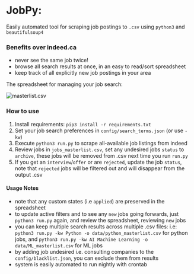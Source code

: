 # JobPy:

Easily automated tool for scraping job postings to `.csv` using `python3` and `beautifulsoup4`

### Benefits over indeed.ca
* never see the same job twice!
* browse all search results at once, in an easy to read/sort spreadsheet
* keep track of all explicitly new job postings in your area

The spreadsheet for managing your job search:

![masterlist.csv](https://github.com/PaulMcInnis/JobPy/blob/master/demo.png "masterlist.csv")

### How to use
1. Install requirements: `pip3 install -r requirements.txt`
1. Set your job search preferences in `config/search_terms.json` (or use `-kw`)
1. Execute `python3 run.py` to scrape all-available job listings from indeed
1. Review jobs in `jobs_masterlist.csv`, set any undesired jobs `status` to `archive`, these jobs will be removed from .csv next time you run `run.py`
1. If you get an `interview`/`offer` or are `rejected`, update the job `status`, note that `rejected` jobs will be filtered out and will disappear from the output .csv

#### Usage Notes
* note that any custom states (i.e `applied`) are preserved in the spreadsheet
* to update active filters and to see any `new` jobs going forwards, just `python3 run.py` again, and review the spreadsheet, reviewing `new` jobs
* you can keep multiple search results across multiple .csv files: i.e: `python3 run.py -kw Python -o data/python_masterlist.csv` for python jobs, and `python3 run.py -kw AI Machine Learning -o data/ML_masterlist.csv` for ML jobs
* by adding job undesired i.e. consulting companies to the `config/blacklist.json`, you can exclude them from results
* system is easily automated to run nightly with crontab

